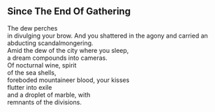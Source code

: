 Since The End Of Gathering
--------------------------
The dew perches  
in divulging your brow. And you shattered in the agony and carried an abducting scandalmongering.  
Amid the dew of the city where you sleep,  
a dream compounds into cameras.  
Of nocturnal wine, spirit  
of the sea shells,  
foreboded mountaineer blood, your kisses  
flutter into exile  
and a droplet of marble, with  
remnants of the divisions.  
